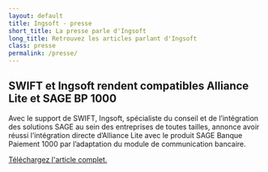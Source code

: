 ```yaml
---
layout: default
title: Ingsoft - presse
short_title: La presse parle d'Ingsoft
long_title: Retrouvez les articles parlant d'Ingsoft
class: presse
permalink: /presse/
---
```


## SWIFT et Ingsoft rendent compatibles Alliance Lite et SAGE BP 1000

Avec le support de SWIFT, Ingsoft, spécialiste du 
conseil et de l’intégration des solutions SAGE au sein 
des entreprises de toutes tailles, annonce avoir réussi 
l’intégration directe d’Alliance Lite avec le produit
SAGE Banque Paiement 1000 par l’adaptation du 
module de communication bancaire.

[Téléchargez l'article complet.](/files/presse/Newsletter_SWIFT_France_-_Mars_2010_.pdf)